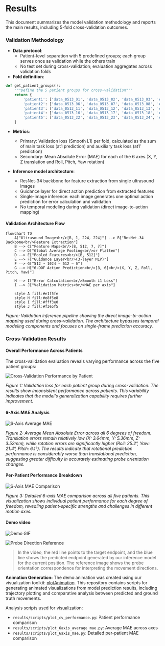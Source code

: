 # Results

This document summarizes the model validation methodology and reports the main results, including 5-fold cross-validation outcomes. 

### Validation Methodology

- **Data protocol**:
  - Patient-level separation with 5 predefined groups; each group serves once as validation while the others train
  - No test set during cross-validation; evaluation aggregates across validation folds
- **Fold definition**:
```46:54:src/train_cross_validation.py
def get_patient_groups():
    """Define the 5 patient groups for cross-validation"""
    return {
        'patient1': ['data_0513_01', 'data_0513_02', 'data_0513_03', 'data_0513_04', 'data_0513_05'],
        'patient2': ['data_0513_06', 'data_0513_07', 'data_0513_08', 'data_0513_09'],
        'patient3': ['data_0513_11', 'data_0513_12', 'data_0513_13', 'data_0513_14'],
        'patient4': ['data_0513_16', 'data_0513_17', 'data_0513_18', 'data_0513_19', 'data_0513_20','data_0513_21'],
        'patient5': ['data_0513_22', 'data_0513_23', 'data_0513_24', 'data_0513_25', 'data_0513_26']
    }
```
- **Metrics**:
  - Primary: Validation loss (Smooth L1) per fold, calculated as the sum of main task loss (at1 prediction) and auxiliary task loss (at1′ prediction)
  - Secondary: Mean Absolute Error (MAE) for each of the 6 axes (X, Y, Z translation and Roll, Pitch, Yaw rotation)

- **Inference model architecture**:
  - ResNet-34 backbone for feature extraction from single ultrasound images
  - Guidance layer for direct action prediction from extracted features
  - Single-image inference: each image generates one optimal action prediction for error calculation and validation
  - No temporal modeling during validation (direct image-to-action mapping)

#### Validation Architecture Flow

```mermaid
flowchart TD
    A["Ultrasound Image<br/>[B, 1, 224, 224]"] --> B["ResNet-34 Backbone<br/>Feature Extraction"]
    B --> C["Feature Maps<br/>[B, 512, 7, 7]"]
    C --> D["Global Average Pooling<br/>or Flatten"]
    D --> E["Pooled Features<br/>[B, 512]"]
    E --> F["Guidance Layer<br/>(3-layer MLP)"]
    F --> G["512 → 1024 → 512 → 6"]
    G --> H["6-DOF Action Prediction<br/>[B, 6]<br/>(X, Y, Z, Roll, Pitch, Yaw)"]
    
    H --> I["Error Calculation<br/>Smooth L1 Loss"]
    I --> J["Validation Metrics<br/>MAE per axis"]
    
    style A fill:#e1f5fe
    style H fill:#e8f5e8
    style I fill:#fff3e0
    style J fill:#f3e5f5
```

*Figure: Validation inference pipeline showing the direct image-to-action mapping used during cross-validation. The architecture bypasses temporal modeling components and focuses on single-frame prediction accuracy.*

### Cross-Validation Results

#### Overall Performance Across Patients

The cross-validation evaluation reveals varying performance across the five patient groups:

![Cross-Validation Performance by Patient](../results/figures/cv_performance_by_patient.png)

*Figure 1: Validation loss for each patient group during cross-validation. The results show inconsistent performance across patients. This variability indicates that the model's generalization capability requires further improvement.*

#### 6-Axis MAE Analysis

![6-Axis Average MAE](../results/figures/6axis_average_mae.png)

*Figure 2: Average Mean Absolute Error across all 6 degrees of freedom. Translation errors remain relatively low (X: 3.64mm, Y: 5.36mm, Z: 3.52mm), while rotation errors are significantly higher (Roll: 25.2°, Yaw: 21.4°, Pitch: 6.1°). The results indicate that rotational prediction performance is considerably worse than translational prediction, suggesting greater difficulty in accurately estimating probe orientation changes.*

#### Per-Patient Performance Breakdown

![6-Axis MAE Comparison](../results/figures/6axis_mae_comparison.png)

*Figure 3: Detailed 6-axis MAE comparison across all five patients. This visualization shows individual patient performance for each degree of freedom, revealing patient-specific strengths and challenges in different motion axes.*


#### Demo video 

![Demo GIF](../doc_image/doc6_image/cc47eaed-9531-4c89-a958-6f160aa834f3.gif)

![Probe Direction Reference](../doc_image/doc6_image/83846d9f-01ac-40bc-a836-de7e64e84627.jpeg)

> In the video, the red line points to the target endpoint, and the blue line shows the predicted endpoint generated by our inference model for the current position. The reference image shows the probe orientation correspondence for interpreting the movement directions.

**Animation Generation:**
The demo animation was created using our visualization toolkit: [plotAnimation](https://github.com/Yun0921/plotAnimation/tree/main). This repository contains scripts for generating animated visualizations from model prediction results, including trajectory plotting and comparative analysis between predicted and ground truth movements. 


Analysis scripts used for visualization:
- `results/scripts/plot_cv_performance.py`: Patient performance comparison
- `results/scripts/plot_6axis_average_mae.py`: Average MAE across axes
- `results/scripts/plot_6axis_mae.py`: Detailed per-patient MAE comparison

